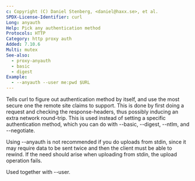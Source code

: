 ```yaml
---
c: Copyright (C) Daniel Stenberg, <daniel@haxx.se>, et al.
SPDX-License-Identifier: curl
Long: anyauth
Help: Pick any authentication method
Protocols: HTTP
Category: http proxy auth
Added: 7.10.6
Multi: mutex
See-also:
  - proxy-anyauth
  - basic
  - digest
Example:
  - --anyauth --user me:pwd $URL
---
```


Tells curl to figure out authentication method by itself, and use the most
secure one the remote site claims to support. This is done by first doing a
request and checking the response-headers, thus possibly inducing an extra
network round-trip. This is used instead of setting a specific authentication
method, which you can do with --basic, --digest, --ntlm, and --negotiate.

Using --anyauth is not recommended if you do uploads from stdin, since it may
require data to be sent twice and then the client must be able to rewind. If
the need should arise when uploading from stdin, the upload operation fails.

Used together with --user.
